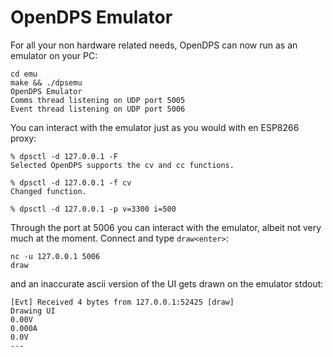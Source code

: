 # OpenDPS Emulator

For all your non hardware related needs, OpenDPS can now run as an emulator on your PC:

```
cd emu
make && ./dpsemu
OpenDPS Emulator
Comms thread listening on UDP port 5005
Event thread listening on UDP port 5006
```

You can interact with the emulator just as you would with en ESP8266 proxy:

```
% dpsctl -d 127.0.0.1 -F 
Selected OpenDPS supports the cv and cc functions.
 
% dpsctl -d 127.0.0.1 -f cv 
Changed function.
 
% dpsctl -d 127.0.0.1 -p v=3300 i=500
```

Through the port at 5006 you can interact with the emulator, albeit not very much at the moment. Connect and type ```draw<enter>```:

```
nc -u 127.0.0.1 5006
draw
```

and an inaccurate ascii version of the UI gets drawn on the emulator stdout:

```
[Evt] Received 4 bytes from 127.0.0.1:52425 [draw]
Drawing UI
0.00V
0.000A
0.0V
---
```
